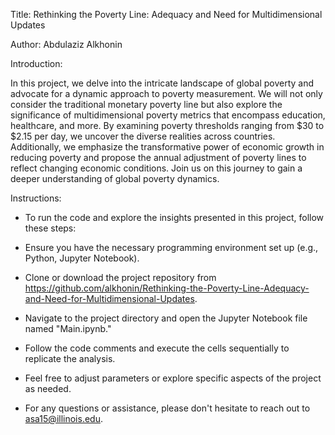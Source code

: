 

Title: 
Rethinking the Poverty Line: Adequacy and Need for Multidimensional Updates

Author: 
Abdulaziz Alkhonin

Introduction:

In this project, we delve into the intricate landscape of global poverty and advocate for a dynamic approach to poverty measurement. We will not only consider the traditional monetary poverty line but also explore the significance of multidimensional poverty metrics that encompass education, healthcare, and more. By examining poverty thresholds ranging from $30 to $2.15 per day, we uncover the diverse realities across countries. Additionally, we emphasize the transformative power of economic growth in reducing poverty and propose the annual adjustment of poverty lines to reflect changing economic conditions. Join us on this journey to gain a deeper understanding of global poverty dynamics.

Instructions:

- To run the code and explore the insights presented in this project, follow these steps:

- Ensure you have the necessary programming environment set up (e.g., Python, Jupyter Notebook).

- Clone or download the project repository from https://github.com/alkhonin/Rethinking-the-Poverty-Line-Adequacy-and-Need-for-Multidimensional-Updates.

- Navigate to the project directory and open the Jupyter Notebook file named "Main.ipynb."

- Follow the code comments and execute the cells sequentially to replicate the analysis.

- Feel free to adjust parameters or explore specific aspects of the project as needed.

- For any questions or assistance, please don't hesitate to reach out to asa15@illinois.edu.
